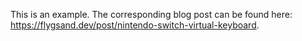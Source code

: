 This is an example. The corresponding blog post can be found here: https://flygsand.dev/post/nintendo-switch-virtual-keyboard.

